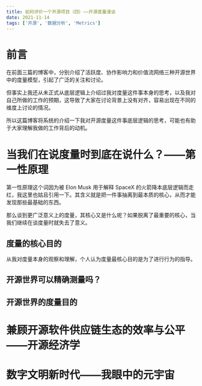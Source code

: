 ```yaml
---
title: 如何评价一个开源项目（四）——开源度量漫谈
date: 2021-11-14
tags: ['开源', '数据分析', 'Metrics']
---
```


# 前言

在前面三篇的博客中，分别介绍了活跃度、协作影响力和价值流网络三种开源世界中的度量模型，引起了广泛的关注和讨论。

但事实上我还从未正式从底层逻辑上介绍过我对度量这件事本身的思考，以及我对自己所做的工作的预期，这导致了大家在讨论背景上没有对齐，容易出现在不同的维度上讨论的情况。

所以这篇博客将系统的介绍一下我对开源度量这件事底层逻辑的思考，可能也有助于大家理解我做的工作背后的动机。

# 当我们在说度量时到底在说什么？——第一性原理

第一性原理这个词因为被 Elon Musk 用于解释 SpaceX 的火箭降本底层逻辑而走红，我这里也姑且引用一下。其含义就是把一件事抽离到最本质的核心，从而才能发现那些最基础的东西。

那么谈到更广泛意义上的度量，其核心又是什么呢？如果脱离了最重要的核心，当我们继续在谈度量时就失去了意义。

## 度量的核心目的

从我对度量本身的观察和理解，个人认为度量最核心目的是为了进行行为的指导。

## 开源世界可以精确测量吗？

## 开源世界的度量目的

# 兼顾开源软件供应链生态的效率与公平——开源经济学

# 数字文明新时代——我眼中的元宇宙
